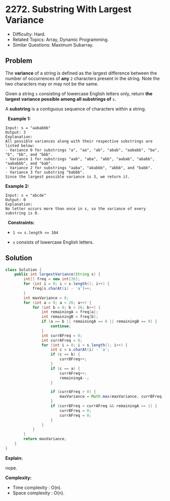 # 2272. Substring With Largest Variance

- Difficulty: Hard.
- Related Topics: Array, Dynamic Programming.
- Similar Questions: Maximum Subarray.

## Problem

The **variance** of a string is defined as the largest difference between the number of occurrences of **any** ```2``` characters present in the string. Note the two characters may or may not be the same.

Given a string ```s``` consisting of lowercase English letters only, return **the **largest variance** possible among all **substrings** of** ```s```.

A **substring** is a contiguous sequence of characters within a string.

 
**Example 1:**

```
Input: s = "aababbb"
Output: 3
Explanation:
All possible variances along with their respective substrings are listed below:
- Variance 0 for substrings "a", "aa", "ab", "abab", "aababb", "ba", "b", "bb", and "bbb".
- Variance 1 for substrings "aab", "aba", "abb", "aabab", "ababb", "aababbb", and "bab".
- Variance 2 for substrings "aaba", "ababbb", "abbb", and "babb".
- Variance 3 for substring "babbb".
Since the largest possible variance is 3, we return it.
```

**Example 2:**

```
Input: s = "abcde"
Output: 0
Explanation:
No letter occurs more than once in s, so the variance of every substring is 0.
```

 
**Constraints:**


	
- ```1 <= s.length <= 104```
	
- ```s``` consists of lowercase English letters.



## Solution

```java
class Solution {
    public int largestVariance(String s) {
        int[] freq = new int[26];
        for (int i = 0; i < s.length(); i++) {
            freq[s.charAt(i) - 'a']++;
        }
        int maxVariance = 0;
        for (int a = 0; a < 26; a++) {
            for (int b = 0; b < 26; b++) {
                int remainingA = freq[a];
                int remainingB = freq[b];
                if (a == b || remainingA == 0 || remainingB == 0) {
                    continue;
                }
                int currBFreq = 0;
                int currAFreq = 0;
                for (int i = 0; i < s.length(); i++) {
                    int c = s.charAt(i) - 'a';
                    if (c == b) {
                        currBFreq++;
                    }
                    if (c == a) {
                        currAFreq++;
                        remainingA--;
                    }

                    if (currAFreq > 0) {
                        maxVariance = Math.max(maxVariance, currBFreq - currAFreq);
                    }
                    if (currBFreq < currAFreq && remainingA >= 1) {
                        currBFreq = 0;
                        currAFreq = 0;
                    }
                }
            }
        }
        return maxVariance;
    }
}
```

**Explain:**

nope.

**Complexity:**

* Time complexity : O(n).
* Space complexity : O(n).
